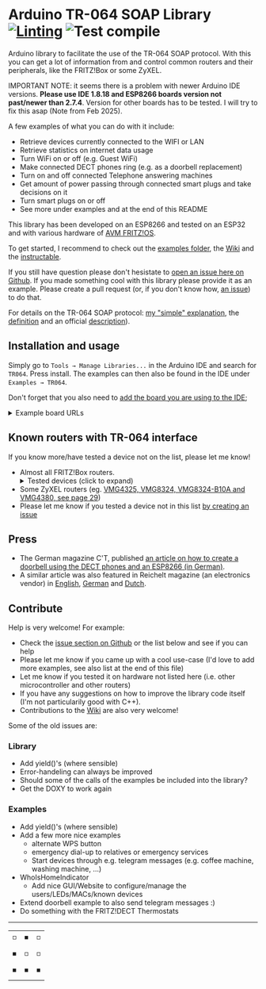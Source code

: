 # Arduino TR-064 SOAP Library [![Linting](https://github.com/Aypac/Arduino-TR-064-SOAP-Library/actions/workflows/lint.yml/badge.svg)](https://github.com/Aypac/Arduino-TR-064-SOAP-Library/actions/workflows/lint.yml) ![Test compile](https://github.com/Aypac/Arduino-TR-064-SOAP-Library/actions/workflows/arduino-test-compile.yml/badge.svg)
Arduino library to facilitate the use of the TR-064 SOAP protocol. With this you can get a lot of information from and control common routers and their peripherals, like the FRITZ!Box or some ZyXEL.

IMPORTANT NOTE: it seems there is a problem with newer Arduino IDE versions. **Please use IDE 1.8.18 and ESP8266 boards version not past/newer than 2.7.4**. Version for other boards has to be tested. I will try to fix this asap (Note from Feb 2025).

A few examples of what you can do with it include:
 - Retrieve devices currently connected to the WIFI or LAN
 - Retrieve statistics on internet data usage
 - Turn WiFi on or off (e.g. Guest WiFi)
 - Make connected DECT phones ring (e.g. as a doorbell replacement)
 - Turn on and off connected Telephone answering machines
 - Get amount of power passing through connected smart plugs and take decisions on it
 - Turn smart plugs on or off
 - See more under examples and at the end of this README

This library has been developed on an ESP8266 and tested on an ESP32 and with various hardware of [AVM FRITZ!OS](https://en.avm.de/).

To get started, I recommend to check out the [examples folder](https://github.com/Aypac/Arduino-TR-064-SOAP-Library/tree/master/examples), the [Wiki](https://github.com/Aypac/Arduino-TR-064-SOAP-Library/wiki) and the [instructable](http://www.instructables.com/id/Who-Is-Home-Indicator-aka-Weasley-Clock-Based-on-T/).

If you still have question please don't hesistate to [open an issue here on Github](https://github.com/Aypac/Arduino-TR-064-SOAP-Library/issues/new). If you made something cool with this library please provide it as an example. Please create a pull request (or, if you don't know how, [an issue](https://github.com/Aypac/Arduino-TR-064-SOAP-Library/issues/new)) to do that.

For details on the TR-064 SOAP protocol: [my "simple" explanation](https://github.com/Aypac/Arduino-TR-064-SOAP-Library/wiki/How-does-the-TR-064-protocol-work%3F), the [definition](https://www.broadband-forum.org/technical/download/TR-064.pdf) and an official [description](https://avm.de/fileadmin/user_upload/Global/Service/Schnittstellen/AVM_TR-064_first_steps.pdf)).

## Installation and usage
Simply go to `Tools → Manage Libraries...` in the Arduino IDE and search for `TR064`. Press install. The examples can then also be found in the IDE under `Examples → TR064`.

Don't forget that you also need to [add the board you are using to the IDE](https://learn.adafruit.com/add-boards-arduino-v164/setup); 
<details><summary>Example board URLs</summary>
	Please note, that these might not be the best options and can change at any time. If in doubt, do your own research :)
	<ul>
		<li>ESP8266 https://arduino.esp8266.com/stable/package_esp8266com_index.json</li>
		<li>ESP32   https://dl.espressif.com/dl/package_esp32_index.json</li>
	</ul>
</details>


## Known routers with TR-064 interface
If you know more/have tested a device not on the list, please let me know!

<ul>
	<li> Almost all FRITZ!Box routers.
		<details><summary>Tested devices (click to expand)</summary>
			<ul>
				<li> FRITZ!Box 5590</li>
				<li> FRITZ!Box FON WLAN 7360</li>
				<li> FRITZ!Box 7490 (tested by Dirk Kaben)</li>
				<li> FRITZ!Box 7580</li>
				<li> FRITZ!Box 7590</li>
				<li> FRITZ!Box 6590 Cable (tested by <a href='https://github.com/jipp'>Wolfgang (jipp)</a>)</li>
				<li> FRITZ!Box 5490 (<a href='https://github.com/Aypac/Arduino-TR-064-SOAP-Library/issues/21'>not finally confirmed</a>, tested by <a href='https://github.com/Paul760'>Paul760</a>)</li>
				<li> FRITZ!DECT 200 (tested by Oliver-André Urban)</li>
				<li> FRITZ!DECT 210 (test by Thorsten Godau)</li>
			</ul>
		</details>
	</li>
	<li> Some ZyXEL routers (eg. <a href="ftp://ftp.zyxel.nl/VMG4325-B10A/user_guide/VMG4325-B10A_.pdf">VMG4325, VMG8324, VMG8324-B10A and VMG4380, see page 29</a>)</li>
	<li> Please let me know if you tested a device not in this list <a href='https://github.com/Aypac/Arduino-TR-064-SOAP-Library/issues/new'>by creating an issue</a></li>
</ul>

## Press
 
 - The German magazine C'T, published [an article on how to create a doorbell using the DECT phones and an ESP8266 (in German)](https://www.heise.de/select/ct/2018/17/1534215254552977).
 - A similar article was also featured in Reichelt magazine (an electronics vendor) in [English](https://www.reichelt.com/magazin/en/build-smart-doorbell-arduino), [German](https://www.reichelt.de/magazin/how-to/smarte-tuerklingel) and [Dutch](https://www.reichelt.com/magazin/nl/zelf-een-slimme-deurbel-maken).
 

## Contribute

Help is very welcome! For example:
 - Check the [issue section on Github](https://github.com/Aypac/Arduino-TR-064-SOAP-Library/issues) or the list below and see if you can help
 - Please let me know if you came up with a cool use-case (I'd love to add more examples, see also list at the end of this file)
 - Let me know if you tested it on hardware not listed here (i.e. other microcontroller and other routers)
 - If you have any suggestions on how to improve the library code itself (I'm not particularily good with C++).
 - Contributions to the [Wiki](https://github.com/Aypac/Arduino-TR-064-SOAP-Library/wiki) are also very welcome!

Some of the old issues are:

### Library

* Add yield()'s (where sensible)
* Error-handeling can always be improved
* Should some of the calls of the examples be included into the library?
* Get the DOXY to work again

### Examples

* Add yield()'s (where sensible)
* Add a few more nice examples
  * alternate WPS button
  * emergency dial-up to relatives or emergency services
  * Start devices through e.g. telegram messages (e.g. coffee machine, washing machine, ...)
* WhoIsHomeIndicator
  * Add nice GUI/Website to configure/manage the users/LEDs/MACs/known devices
* Extend doorbell example to also send telegram messages :)
* Do something with the FRITZ!DECT Thermostats

<hr />

<p align="justify" style="text-align:justify;">
	<table style="text-align:center;">
		<tr><td>◽</td><td>◾</td><td>◽</td></tr>
		<tr><td>◾</td><td>◽</td><td>◽</td></tr>
		<tr><td>◾</td><td>◾</td><td>◾</td></tr>
	</table>
</p>
